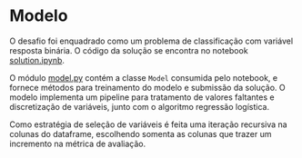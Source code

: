# Modelo

O desafio foi enquadrado como um problema de classificação com variável resposta binária.
O código da solução se encontra no notebook [solution.ipynb](solution.ipynb). 

O módulo [model.py](model.py) contém a classe `Model` consumida pelo notebook, e fornece métodos para treinamento do modelo e submissão da solução.
O modelo implementa um pipeline para tratamento de valores faltantes e discretização de variáveis, junto com o algoritmo regressão logística.

Como estratégia de seleção de variáveis é feita uma iteração recursiva na colunas do dataframe, escolhendo somenta as colunas que trazer um incremento na métrica de avaliação.  
